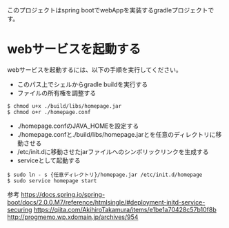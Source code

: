 このプロジェクトはspring bootでwebAppを実装するgradleプロジェクトです。

# webサービスを起動する

webサービスを起動するには、以下の手順を実行してください。

* このパス上でシェルからgradle buildを実行する
* ファイルの所有権を調整する
```
$ chmod u+x ./build/libs/homepage.jar
$ chmod o+r ./homepage.conf
```
* ./homepage.confのJAVA_HOMEを設定する
* ./homepage.confと./build/libs/homepage.jarとを任意のディレクトリに移動させる
* /etc/init.dに移動させたjarファイルへのシンボリックリンクを生成する
* serviceとして起動する

```
$ sudo ln - s {任意ディレクトリ}/homepage.jar /etc/init.d/homepage
$ sudo service homepage start
```

参考
https://docs.spring.io/spring-boot/docs/2.0.0.M7/reference/htmlsingle/#deployment-initd-service-securing
https://qiita.com/AkihiroTakamura/items/e1be1a70428c57b10f8b
http://progmemo.wp.xdomain.jp/archives/954
